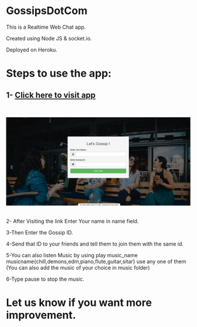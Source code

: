 # GossipsDotCom
This is a Realtime Web Chat app.

Created using Node JS & socket.io.

Deployed on Heroku.



# Steps to use the app:

 ## 1- [Click here to visit app](https://gossipsdotcom.herokuapp.com/)
 <br>

![HomePage](1.JPG?raw=true "Homepage")
<br>
<br>

2- After Visiting the link Enter Your name in name field.

 3-Then Enter the Gossip ID.

 4-Send that ID to your friends and tell them to join them with the same id.

 5-You can also listen Music by using  play music_name  musicname{chill,demons,edm,piano,flute,guitar,sitar} use any one of them
(You can also add the music of your choice in music folder)


 6-Type pause to stop the music.




# Let us know if you want more improvement.

